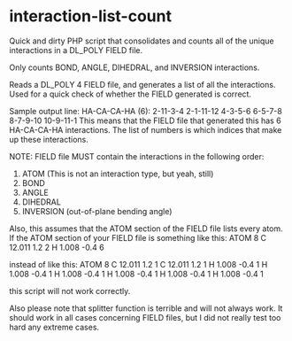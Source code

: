 interaction-list-count
======================

Quick and dirty PHP script that consolidates and counts all of the unique interactions in a DL_POLY FIELD file.  

Only counts BOND, ANGLE, DIHEDRAL, and INVERSION interactions.

Reads a DL_POLY 4 FIELD file, and generates a list of all the interactions. 
Used for a quick check of whether the FIELD generated is correct.

Sample output line: 
  HA-CA-CA-HA (6): 2-11-3-4 2-1-11-12 4-3-5-6 6-5-7-8 8-7-9-10 10-9-11-1
This means that the FIELD file that generated this has 6 HA-CA-CA-HA 
interactions.  The list of numbers is which indices that make up these
interactions.


NOTE: FIELD file MUST contain the interactions in the following order:
   1. ATOM (This is not an interaction type, but yeah, still) 
   2. BOND
   3. ANGLE
   4. DIHEDRAL
   5. INVERSION (out-of-plane bending angle)

Also, this assumes that the ATOM section of the FIELD file lists every atom.
If the ATOM section of your FIELD file is something like this:
ATOM 8
C  12.011  1.2  2
H   1.008 -0.4  6

instead of like this:
ATOM 8
C  12.011  1.2  1
C  12.011  1.2  1
H   1.008 -0.4  1
H   1.008 -0.4  1
H   1.008 -0.4  1
H   1.008 -0.4  1
H   1.008 -0.4  1
H   1.008 -0.4  1

this script will not work correctly.

Also please note that splitter function is terrible and will not always work.
It should work in all cases concerning FIELD files, but I did not really test 
too hard any extreme cases.
